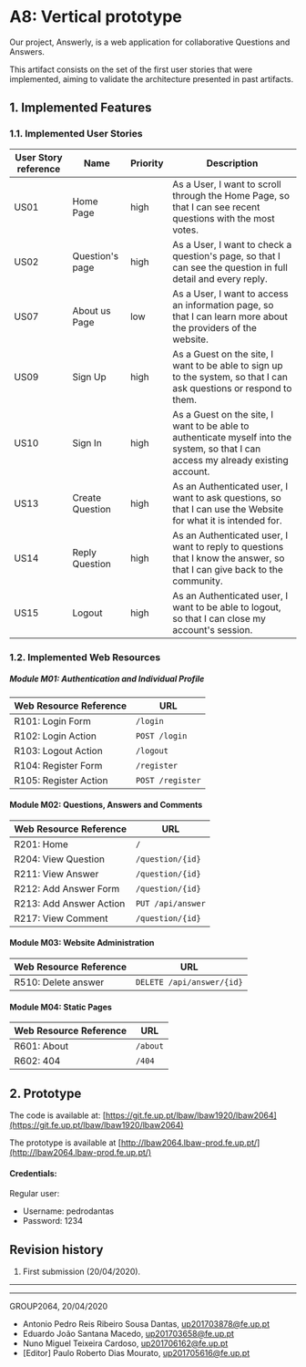 # A8: Vertical prototype

Our project, Answerly, is a web application for collaborative Questions and Answers.

This artifact consists on the set of the first user stories that were implemented, aiming to validate the architecture presented in past artifacts.

## 1. Implemented Features

### 1.1. Implemented User Stories

| User Story reference | Name                   | Priority                   | Description                   |
| -------------------- | ---------------------- | -------------------------- | ----------------------------- |
| US01       | Home Page        | high     |  As a User, I want to scroll through the Home Page, so that I can see recent questions with the most votes. |
| US02       | Question's page | high     |  As a User, I want to check a question's page, so that I can see the question in full detail and every reply.        |
| US07      | About us Page     | low      |  As a User, I want to access an information page, so that I can learn more about the providers of the website.         |
| US09       | Sign Up               | high     | As a Guest on the site, I want to be able to sign up to the system, so that I can ask questions or respond to them. |
| US10       | Sign In               | high     | As a Guest on the site, I want to be able to authenticate myself into the system, so that I can access my already existing account.  |
| US13       | Create Question                      | high     |  As an Authenticated user, I want to ask questions, so that I can use the Website for what it is intended for.  |                                         
| US14       | Reply Question                    | high     |  As an Authenticated user, I want to reply to questions that I know the answer, so that I can give back to the community.                              |
| US15       | Logout                   | high     |  As an Authenticated user, I want to be able to logout, so that I can close my account's session.           


### 1.2. Implemented Web Resources

##### Module M01: Authentication and Individual Profile  

| Web Resource Reference | URL                            |
| ---------------------- | ------------------------------ |
| R101: Login Form | ```/login``` |
| R102: Login Action | ```POST /login``` |
| R103: Logout Action | ```/logout``` |
| R104: Register Form | ```/register``` |
| R105: Register Action | ```POST /register``` |


#### Module M02: Questions, Answers and Comments

| Web Resource Reference | URL                            |
| ---------------------- | ------------------------------ |
| R201: Home | ```/``` |
| R204: View Question | ```/question/{id}``` |
| R211: View Answer  | ```/question/{id}``` |
| R212: Add Answer Form | ```/question/{id}``` |
| R213: Add Answer Action | ```PUT /api/answer```|
| R217: View Comment | ```/question/{id}``` |

#### Module M03: Website Administration

| Web Resource Reference | URL                            |
| ---------------------- | ------------------------------ |
| R510: Delete answer | ```DELETE /api/answer/{id}``` |


#### Module M04: Static Pages

| Web Resource Reference | URL                            |
| ---------------------- | ------------------------------ |
| R601: About | ```/about``` |
| R602: 404 | ```/404``` |

## 2. Prototype

The code is available at: [https://git.fe.up.pt/lbaw/lbaw1920/lbaw2064](https://git.fe.up.pt/lbaw/lbaw1920/lbaw2064)

The prototype is available at [http://lbaw2064.lbaw-prod.fe.up.pt/](http://lbaw2064.lbaw-prod.fe.up.pt/)


#### Credentials:
Regular user:

* Username: pedrodantas
* Password: 1234

## Revision history
1. First submission (20/04/2020).
------

***
GROUP2064, 20/04/2020
- Antonio Pedro Reis Ribeiro Sousa Dantas, up201703878@fe.up.pt
- Eduardo João Santana Macedo, up201703658@fe.up.pt
- Nuno Miguel Teixeira Cardoso, up201706162@fe.up.pt
- [Editor] Paulo Roberto Dias Mourato, up201705616@fe.up.pt